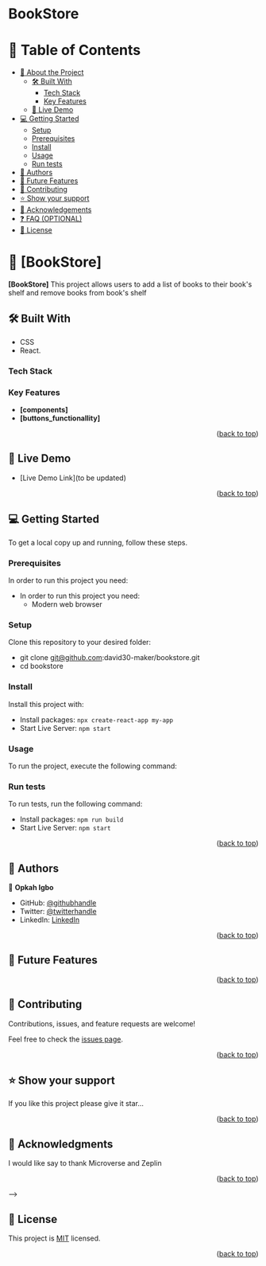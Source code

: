 # BookStore

# 📗 Table of Contents

- [📖 About the Project](#about-project)
  - [🛠 Built With](#built-with)
    - [Tech Stack](#tech-stack)
    - [Key Features](#key-features)
  - [🚀 Live Demo](#live-demo)
- [💻 Getting Started](#getting-started)
  - [Setup](#setup)
  - [Prerequisites](#prerequisites)
  - [Install](#install)
  - [Usage](#usage)
  - [Run tests](#run-tests)
- [👥 Authors](#authors)
- [🔭 Future Features](#future-features)
- [🤝 Contributing](#contributing)
- [⭐️ Show your support](#support)
- [🙏 Acknowledgements](#acknowledgements)
- [❓ FAQ (OPTIONAL)](#faq)
- [📝 License](#license)

# 📖 [BookStore] <a name="about-project"></a>

**[BookStore]**
This project allows users to add a list of books to their book's shelf and remove books from book's shelf

## 🛠 Built With <a name="built-with"></a>

- CSS
- React.

### Tech Stack <a name="tech-stack"></a>

### Key Features <a name="key-features"></a>

- **[components]**
- **[buttons_functionallity]**

<p align="right">(<a href="#readme-top">back to top</a>)</p>

## 🚀 Live Demo <a name="live-demo"></a>

- [Live Demo Link](to be updated)

<p align="right">(<a href="#readme-top">back to top</a>)</p>

## 💻 Getting Started <a name="getting-started"></a>

To get a local copy up and running, follow these steps.

### Prerequisites

In order to run this project you need:

- In order to run this project you need:
  - Modern web browser

### Setup

Clone this repository to your desired folder:

- git clone git@github.com:david30-maker/bookstore.git
- cd bookstore

### Install

Install this project with:

- Install packages: `npx create-react-app my-app`
- Start Live Server: `npm start`

### Usage

To run the project, execute the following command:

### Run tests

To run tests, run the following command:

- Install packages: `npm run build`
- Start Live Server: `npm start`

<p align="right">(<a href="#readme-top">back to top</a>)</p>

## 👥 Authors <a name="authors"></a>

👤 **Opkah Igbo**

- GitHub: [@githubhandle](https://github.com/david30-maker)
- Twitter: [@twitterhandle](https://twitter.com/davidigbo)
- LinkedIn: [LinkedIn](https://linkedin.com/in/dvid-igbo-464196184/)

<p align="right">(<a href="#readme-top">back to top</a>)</p>

<!-- FUTURE FEATURES -->

## 🔭 Future Features <a name="future-features"></a>

<p align="right">(<a href="#readme-top">back to top</a>)</p>

<!-- CONTRIBUTING -->

## 🤝 Contributing <a name="contributing"></a>

Contributions, issues, and feature requests are welcome!

Feel free to check the [issues page](../../issues/).

<p align="right">(<a href="#readme-top">back to top</a>)</p>

<!-- SUPPORT -->

## ⭐️ Show your support <a name="support"></a>

If you like this project please give it star...

<p align="right">(<a href="#readme-top">back to top</a>)</p>

<!-- ACKNOWLEDGEMENTS -->

## 🙏 Acknowledgments <a name="acknowledgements"></a>

I would like say to thank Microverse and Zeplin

<p align="right">(<a href="#readme-top">back to top</a>)</p>
 -->
<!-- LICENSE -->

## 📝 License <a name="license"></a>

This project is [MIT](./LICENSE.md) licensed.

<p align="right">(<a href="#readme-top">back to top</a>)</p>
